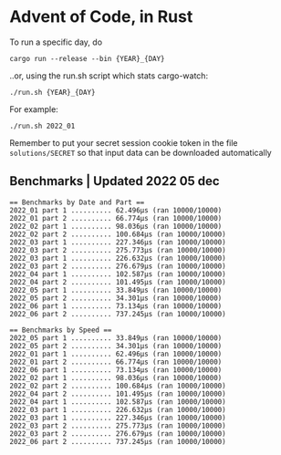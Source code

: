 # Advent of Code, in Rust

To run a specific day, do
```console
cargo run --release --bin {YEAR}_{DAY}
```
..or, using the run.sh script which stats cargo-watch:
```console
./run.sh {YEAR}_{DAY}
```

For example:
```console
./run.sh 2022_01
```

Remember to put your secret session cookie token
in the file `solutions/SECRET` so that input data
can be downloaded automatically

## Benchmarks | Updated 2022 05 dec
```
== Benchmarks by Date and Part ==
2022_01 part 1 .......... 62.496µs (ran 10000/10000)
2022_01 part 2 .......... 66.774µs (ran 10000/10000)
2022_02 part 1 .......... 98.036µs (ran 10000/10000)
2022_02 part 2 .......... 100.684µs (ran 10000/10000)
2022_03 part 1 .......... 227.346µs (ran 10000/10000)
2022_03 part 2 .......... 275.773µs (ran 10000/10000)
2022_03 part 1 .......... 226.632µs (ran 10000/10000)
2022_03 part 2 .......... 276.679µs (ran 10000/10000)
2022_04 part 1 .......... 102.587µs (ran 10000/10000)
2022_04 part 2 .......... 101.495µs (ran 10000/10000)
2022_05 part 1 .......... 33.849µs (ran 10000/10000)
2022_05 part 2 .......... 34.301µs (ran 10000/10000)
2022_06 part 1 .......... 73.134µs (ran 10000/10000)
2022_06 part 2 .......... 737.245µs (ran 10000/10000)

== Benchmarks by Speed ==
2022_05 part 1 .......... 33.849µs (ran 10000/10000)
2022_05 part 2 .......... 34.301µs (ran 10000/10000)
2022_01 part 1 .......... 62.496µs (ran 10000/10000)
2022_01 part 2 .......... 66.774µs (ran 10000/10000)
2022_06 part 1 .......... 73.134µs (ran 10000/10000)
2022_02 part 1 .......... 98.036µs (ran 10000/10000)
2022_02 part 2 .......... 100.684µs (ran 10000/10000)
2022_04 part 2 .......... 101.495µs (ran 10000/10000)
2022_04 part 1 .......... 102.587µs (ran 10000/10000)
2022_03 part 1 .......... 226.632µs (ran 10000/10000)
2022_03 part 1 .......... 227.346µs (ran 10000/10000)
2022_03 part 2 .......... 275.773µs (ran 10000/10000)
2022_03 part 2 .......... 276.679µs (ran 10000/10000)
2022_06 part 2 .......... 737.245µs (ran 10000/10000)
```
